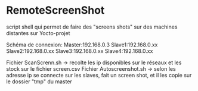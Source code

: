 # RemoteScreenShot
script shell qui permet de faire des "screens shots" sur des machines distantes sur Yocto-projet

Schéma de connexion: 
Master:192.168.0.3
Slave1:192.168.0.xx
Slave2:192.168.0.xx
Slave3:192.168.0.xx
Slave4:192.168.0.xx

Fichier ScanScrenn.sh -> recolte les ip disponibles sur le réseaux et les stock sur le fichier screen.csv
Fichier Autoscreenshot.sh -> selon les adresse ip se connecte sur les slaves, fait un screen shot, et il les copie sur le dossier "tmp" du master
